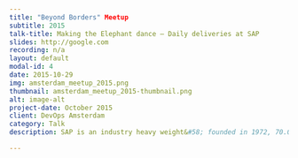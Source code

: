 ```yaml
---
title: "Beyond Borders" Meetup
subtitle: 2015
talk-title: Making the Elephant dance – Daily deliveries at SAP
slides: http://google.com
recording: n/a
layout: default
modal-id: 4
date: 2015-10-29
img: amsterdam_meetup_2015.png
thumbnail: amsterdam_meetup_2015-thumbnail.png
alt: image-alt
project-date: October 2015
client: DevOps Amsterdam
category: Talk
description: SAP is an industry heavy weight&#58; founded in 1972, 70.000+ employees in over 50 countries. We sell business critical enterprise applications to our customers, ERP system that process pay slips, corporate financial statements, critical stuff like that. Over decades we sold on premise software to our customers. We released updates once or twice a year. Major product releases each x-years. But since a few years the company set itself the goal to become a cloud company. This implies dramatic changes to the organization and it’s processes and beliefs. In 2012 a small internal cloud based ride-sharing service (TwoGo) was ordered to become an official SAP product. As becoming an official SAP product doesn’t sound that hard when you’ve already the service running in-house&#58; Development done and ongoing, Operations up and running, quality hiccups cured…opening the service shouldn’t be that hard. Unfortunately large companies like SAP don’t work like that. Large/traditional companies have gazillions of processes, regulations, standards which must be fulfilled and documented before you are allowed to release as an official product. The aim of this talk is to tell the story how we as a small team managed to change the huge SAP. As DevOps might be “natural” to start-up like companies, it’s a huge paradigm and cultural shift in companies like SAP which used to be successful with their way of doing things since decades. We developed and pioneered new processes inside the company and with applying DevOps and Continuous Delivery as first SAP product ever we now (since Oct. 2014) delivery daily to our customers, making us the fasted delivering product of SAP. I will narrate the full circle from getting management buy-in, redesigning corporate processes, pioneering new technologies and how to change corporate culture in large and traditional enterprises.

---
```

